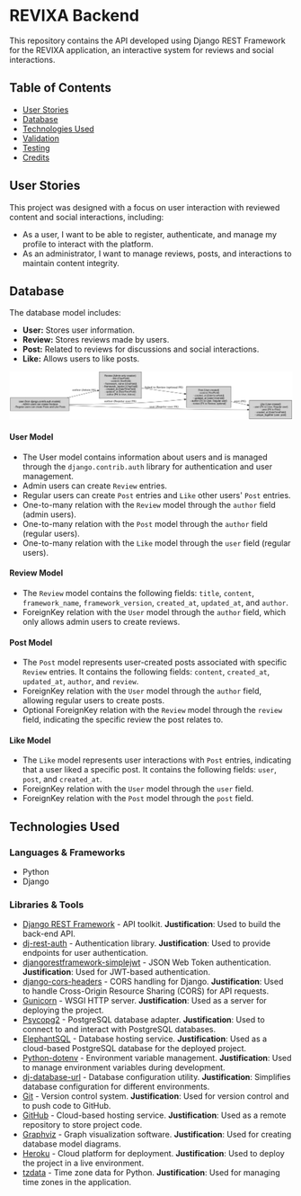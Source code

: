 # REVIXA Backend

This repository contains the API developed using Django REST Framework for the REVIXA application, an interactive system for reviews and social interactions.

## Table of Contents
  - [User Stories](#user-stories)
  - [Database](#database)
  - [Technologies Used](#technologies-used)
  - [Validation](#validation)
  - [Testing](#testing)
  - [Credits](#credits)

## User Stories

This project was designed with a focus on user interaction with reviewed content and social interactions, including:
- As a user, I want to be able to register, authenticate, and manage my profile to interact with the platform.
- As an administrator, I want to manage reviews, posts, and interactions to maintain content integrity.

## Database

The database model includes:
- **User:** Stores user information.
- **Review:** Stores reviews made by users.
- **Post:** Related to reviews for discussions and social interactions.
- **Like:** Allows users to like posts.

![Database Model](docs\drf_models_revixa.png)

#### User Model

- The User model contains information about users and is managed through the `django.contrib.auth` library for authentication and user management.
- Admin users can create `Review` entries.
- Regular users can create `Post` entries and `Like` other users' `Post` entries.
- One-to-many relation with the `Review` model through the `author` field (admin users).
- One-to-many relation with the `Post` model through the `author` field (regular users).
- One-to-many relation with the `Like` model through the `user` field (regular users).

#### Review Model

- The `Review` model contains the following fields: `title`, `content`, `framework_name`, `framework_version`, `created_at`, `updated_at`, and `author`.
- ForeignKey relation with the `User` model through the `author` field, which only allows admin users to create reviews.

#### Post Model

- The `Post` model represents user-created posts associated with specific `Review` entries. It contains the following fields: `content`, `created_at`, `updated_at`, `author`, and `review`.
- ForeignKey relation with the `User` model through the `author` field, allowing regular users to create posts.
- Optional ForeignKey relation with the `Review` model through the `review` field, indicating the specific review the post relates to.

#### Like Model

- The `Like` model represents user interactions with `Post` entries, indicating that a user liked a specific post. It contains the following fields: `user`, `post`, and `created_at`.
- ForeignKey relation with the `User` model through the `user` field.
- ForeignKey relation with the `Post` model through the `post` field.

## Technologies Used

### Languages & Frameworks

- Python
- Django

### Libraries & Tools

- [Django REST Framework](https://www.django-rest-framework.org/) - API toolkit. **Justification**: Used to build the back-end API.
- [dj-rest-auth](https://dj-rest-auth.readthedocs.io/en/latest/) - Authentication library. **Justification**: Used to provide endpoints for user authentication.
- [djangorestframework-simplejwt](https://django-rest-framework-simplejwt.readthedocs.io/en/latest/) - JSON Web Token authentication. **Justification**: Used for JWT-based authentication.
- [django-cors-headers](https://pypi.org/project/django-cors-headers/) - CORS handling for Django. **Justification**: Used to handle Cross-Origin Resource Sharing (CORS) for API requests.
- [Gunicorn](https://gunicorn.org/) - WSGI HTTP server. **Justification**: Used as a server for deploying the project.
- [Psycopg2](https://www.psycopg.org/docs/) - PostgreSQL database adapter. **Justification**: Used to connect to and interact with PostgreSQL databases.
- [ElephantSQL](https://www.elephantsql.com/) - Database hosting service. **Justification**: Used as a cloud-based PostgreSQL database for the deployed project.
- [Python-dotenv](https://pypi.org/project/python-dotenv/) - Environment variable management. **Justification**: Used to manage environment variables during development.
- [dj-database-url](https://pypi.org/project/dj-database-url/) - Database configuration utility. **Justification**: Simplifies database configuration for different environments.
- [Git](https://git-scm.com/) - Version control system. **Justification**: Used for version control and to push code to GitHub.
- [GitHub](https://github.com/) - Cloud-based hosting service. **Justification**: Used as a remote repository to store project code.
- [Graphviz](https://graphviz.org/) - Graph visualization software. **Justification**: Used for creating database model diagrams.
- [Heroku](https://www.heroku.com/) - Cloud platform for deployment. **Justification**: Used to deploy the project in a live environment.
- [tzdata](https://pypi.org/project/tzdata/) - Time zone data for Python. **Justification**: Used for managing time zones in the application.